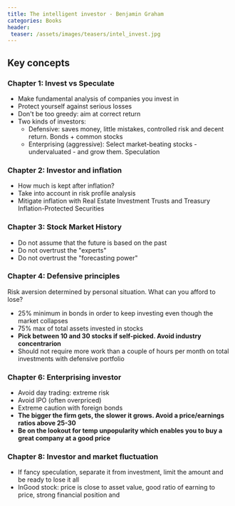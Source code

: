 ```yaml
---
title: The intelligent investor - Benjamin Graham
categories: Books
header:
 teaser: /assets/images/teasers/intel_invest.jpg
---
```

## Key concepts
### Chapter 1: Invest vs Speculate
 - Make fundamental analysis of companies you invest in
 - Protect yourself against serious losses
 - Don't be too greedy: aim at correct return 
 - Two kinds of investors:
   - Defensive: saves money, little mistakes, controlled risk and decent return. Bonds + common stocks
   - Enterprising (aggressive): Select market-beating stocks - undervaluated - and grow them. Speculation
### Chapter 2: Investor and inflation
 - How much is kept after inflation?
 - Take into account in risk profile analysis
 - Mitigate inflation with Real Estate Investment Trusts and Treasury Inflation-Protected Securities
### Chapter 3: Stock Market History
 - Do not assume that the future is based on the past
 - Do not overtrust the "experts"
 - Do not overtrust the "forecasting power"
### Chapter 4: Defensive principles
Risk aversion determined by personal situation. What can you afford to lose?
 - 25% minimum in bonds in order to keep investing even though the market collapses
 - 75% max of total assets invested in stocks
 - **Pick between 10 and 30 stocks if self-picked. Avoid industry concentrarion**
 - Should not require more work than a couple of hours per month on total investments with defensive portfolio
### Chapter 6: Enterprising investor
 - Avoid day trading: extreme risk
 - Avoid IPO (often overpriced)
 - Extreme caution with foreign bonds
 - **The bigger the firm gets, the slower it grows. Avoid a price/earnings ratios above 25-30**
 - **Be on the lookout for temp unpopularity which enables you to buy a great company at a good price**
### Chapter 8: Investor and market fluctuation
 - If fancy speculation, separate it from investment, limit the amount and be ready to lose it all
 - InGood stock: price is close to asset value, good ratio of earning to price, strong financial position and
